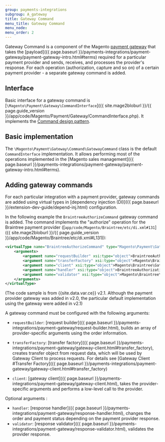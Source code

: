 ```yaml
---
group: payments-integrations
subgroup: A_gateway
title: Gateway Command
menu_title: Gateway Command 
menu_node: 
menu_order: 2 
---
```


Gateway Command is a component of the Magento [payment gateway](https://glossary.magento.com/payment-gateway) that takes the [payload]({{ page.baseurl }}/payments-integrations/payment-gateway/payment-gateway-intro.html#terms) required for a particular payment provider and sends, receives, and processes the provider's response. 
For each operation (authorization, capture and so on) of a certain payment provider - a separate gateway command is added.

## Interface

Basic interface for a gateway command is [`\Magento\Payment\Gateway\CommandInterface`]({{ site.mage2bloburl }}/{{ page.guide_version }}/app/code/Magento/Payment/Gateway/CommandInterface.php). It implements the [Command design pattern](http://designpatternsphp.readthedocs.io/en/latest/Behavioral/Command/README.html).

## Basic implementation

The `\Magento\Payment\Gateway\Command\GatewayCommand` class is the default `CommandInterface` implementation. It allows performing most of the operations implemented in the [Magento sales management]({{ page.baseurl }}/payments-integrations/payment-gateway/payment-gateway-intro.html#terms).

## Adding gateway commands

For each particular integration with a payment provider, gateway commands are added using virtual types in [dependency injection (DI)]({{ page.baseurl }}/extension-dev-guide/depend-inj.html) configuration.

In the following example the `BraintreeAuthorizeCommand` gateway command is added. The command implements the "authorize" operation for the Braintree payment provider ([`app/code/Magento/Braintree/etc/di.xml#131`]({{ site.mage2bloburl }}/{{ page.guide_version }}/app/code/Magento/Braintree/etc/di.xml#L131)):

```xml
<virtualType name="BraintreeAuthorizeCommand" type="Magento\Payment\Gateway\Command\GatewayCommand">
    <arguments>
        <argument name="requestBuilder" xsi:type="object">BraintreeAuthorizeRequest</argument>
        <argument name="transferFactory" xsi:type="object">Magento\Braintree\Gateway\Http\TransferFactory</argument>
        <argument name="client" xsi:type="object">Magento\Braintree\Gateway\Http\Client\TransactionSale</argument>
        <argument name="handler" xsi:type="object">BraintreeAuthorizationHandler</argument>
        <argument name="validator" xsi:type="object">Magento\Braintree\Gateway\Validator\ResponseValidator</argument>
    </arguments>
</virtualType>
```

(The code sample is from {{site.data.var.ce}} v2.1. Although the payment provider gateway was added in v2.0, the particular default implementation using the gateway were added in v2.1)

A gateway command must be configured with the following arguments:

* `requestBuilder`: [request builder]({{ page.baseurl }}/payments-integrations/payment-gateway/request-builder.html), builds an array of provider-specific arguments using the order information. 

* `transferFactory`: [transfer factory]({{ page.baseurl }}/payments-integrations/payment-gateway/gateway-client.html#transfer_factory), creates transfer object from request data, which will be used by Gateway Client to process requests. For details see [Gateway Client #Transfer Factory]({{ page.baseurl }}/payments-integrations/payment-gateway/gateway-client.html#transfer_factory)

* `client`: [gateway client]({{ page.baseurl }}/payments-integrations/payment-gateway/gateway-client.html), takes the provider-specific arguments and performs a low-level call to the provider.

Optional arguments :

* `handler`: [response handler]({{ page.baseurl }}/payments-integrations/payment-gateway/response-handler.html), changes the order and payment status depending on the payment provider response. 
* `validator`: [response validator]({{ page.baseurl }}/payments-integrations/payment-gateway/response-validator.html), validates the provider response.
